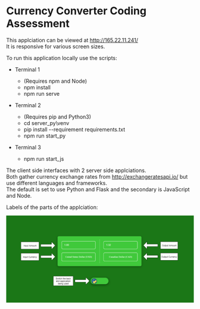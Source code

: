 # Currency Converter Coding Assessment

This applciation can be viewed at http://165.22.11.241/  
It is responsive for various screen sizes.  

To run this application locally use the scripts:
* Terminal 1
  * (Requires npm and Node)
  * npm install
  * npm run serve

* Terminal 2
  * (Requires pip and Python3)
  * cd server_py\venv
  * pip install --requirement requirements.txt
  * npm run start_py

* Terminal 3
  * npm run start_js

The client side interfaces with 2 server side applciations.  
Both gather currency exchange rates from http://exchangeratesapi.io/ but use different languages and frameworks.  
The default is set to use Python and Flask and the secondary is JavaScript and Node.  

Labels of the parts of the applciation:

<img src="./assets/Application Overview.png" alt="Application Overview.png"/>
